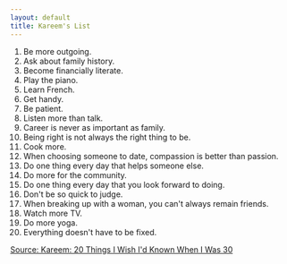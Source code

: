 ```yaml
---
layout: default
title: Kareem's List
---
```

1. Be more outgoing.
1. Ask about family history.
1. Become financially literate.
1. Play the piano.
1. Learn French.
1. Get handy.
1. Be patient.
1. Listen more than talk.
1. Career is never as important as family.
1. Being right is not always the right thing to be.
1. Cook more.
1. When choosing someone to date, compassion is better than passion.
1. Do one thing every day that helps someone else.
1. Do more for the community.
1. Do one thing every day that you look forward to doing.
1. Don't be so quick to judge.
1. When breaking up with a woman, you can't always remain friends.
1. Watch more TV.
1. Do more yoga.
1. Everything doesn't have to be fixed.

[Source: Kareem: 20 Things I Wish I'd Known When I Was 30](http://www.esquire.com/blogs/culture/kareem-things-i-wish-i-knew)
